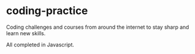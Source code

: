 # coding-practice
Coding challenges and courses from around the internet to stay sharp and learn new skills.

All completed in Javascript.
